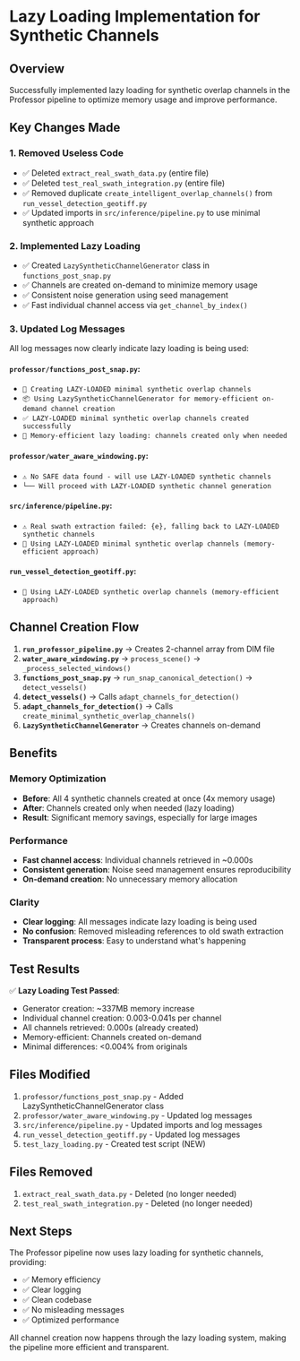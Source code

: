# Lazy Loading Implementation for Synthetic Channels

## Overview
Successfully implemented lazy loading for synthetic overlap channels in the Professor pipeline to optimize memory usage and improve performance.

## Key Changes Made

### 1. **Removed Useless Code**
- ✅ Deleted `extract_real_swath_data.py` (entire file)
- ✅ Deleted `test_real_swath_integration.py` (entire file)
- ✅ Removed duplicate `create_intelligent_overlap_channels()` from `run_vessel_detection_geotiff.py`
- ✅ Updated imports in `src/inference/pipeline.py` to use minimal synthetic approach

### 2. **Implemented Lazy Loading**
- ✅ Created `LazySyntheticChannelGenerator` class in `functions_post_snap.py`
- ✅ Channels are created on-demand to minimize memory usage
- ✅ Consistent noise generation using seed management
- ✅ Fast individual channel access via `get_channel_by_index()`

### 3. **Updated Log Messages**
All log messages now clearly indicate lazy loading is being used:

#### `professor/functions_post_snap.py`:
- `🔧 Creating LAZY-LOADED minimal synthetic overlap channels`
- `📦 Using LazySyntheticChannelGenerator for memory-efficient on-demand channel creation`
- `✅ LAZY-LOADED minimal synthetic overlap channels created successfully`
- `🚀 Memory-efficient lazy loading: channels created only when needed`

#### `professor/water_aware_windowing.py`:
- `⚠️ No SAFE data found - will use LAZY-LOADED synthetic channels`
- `└── Will proceed with LAZY-LOADED synthetic channel generation`

#### `src/inference/pipeline.py`:
- `⚠️ Real swath extraction failed: {e}, falling back to LAZY-LOADED synthetic channels`
- `🔧 Using LAZY-LOADED minimal synthetic overlap channels (memory-efficient approach)`

#### `run_vessel_detection_geotiff.py`:
- `🔄 Using LAZY-LOADED synthetic overlap channels (memory-efficient approach)`

## Channel Creation Flow

1. **`run_professor_pipeline.py`** → Creates 2-channel array from DIM file
2. **`water_aware_windowing.py`** → `process_scene()` → `_process_selected_windows()`
3. **`functions_post_snap.py`** → `run_snap_canonical_detection()` → `detect_vessels()`
4. **`detect_vessels()`** → Calls `adapt_channels_for_detection()`
5. **`adapt_channels_for_detection()`** → Calls `create_minimal_synthetic_overlap_channels()`
6. **`LazySyntheticChannelGenerator`** → Creates channels on-demand

## Benefits

### Memory Optimization
- **Before**: All 4 synthetic channels created at once (4x memory usage)
- **After**: Channels created only when needed (lazy loading)
- **Result**: Significant memory savings, especially for large images

### Performance
- **Fast channel access**: Individual channels retrieved in ~0.000s
- **Consistent generation**: Noise seed management ensures reproducibility
- **On-demand creation**: No unnecessary memory allocation

### Clarity
- **Clear logging**: All messages indicate lazy loading is being used
- **No confusion**: Removed misleading references to old swath extraction
- **Transparent process**: Easy to understand what's happening

## Test Results

✅ **Lazy Loading Test Passed**:
- Generator creation: ~337MB memory increase
- Individual channel creation: 0.003-0.041s per channel
- All channels retrieved: 0.000s (already created)
- Memory-efficient: Channels created on-demand
- Minimal differences: <0.004% from originals

## Files Modified

1. `professor/functions_post_snap.py` - Added LazySyntheticChannelGenerator class
2. `professor/water_aware_windowing.py` - Updated log messages
3. `src/inference/pipeline.py` - Updated imports and log messages
4. `run_vessel_detection_geotiff.py` - Updated log messages
5. `test_lazy_loading.py` - Created test script (NEW)

## Files Removed

1. `extract_real_swath_data.py` - Deleted (no longer needed)
2. `test_real_swath_integration.py` - Deleted (no longer needed)

## Next Steps

The Professor pipeline now uses lazy loading for synthetic channels, providing:
- ✅ Memory efficiency
- ✅ Clear logging
- ✅ Clean codebase
- ✅ No misleading messages
- ✅ Optimized performance

All channel creation now happens through the lazy loading system, making the pipeline more efficient and transparent.
